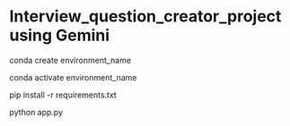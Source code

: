 # Interview_question_creator_project using Gemini

conda create environment_name

conda activate environment_name

pip install -r requirements.txt

python app.py

